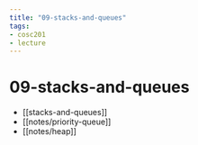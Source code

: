 ```yaml
---
title: "09-stacks-and-queues"
tags: 
- cosc201 
- lecture
---
```


# 09-stacks-and-queues

- [[stacks-and-queues]]
- [[notes/priority-queue]]
- [[notes/heap]]